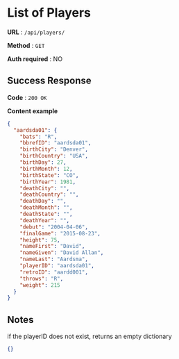 # List of Players

**URL** : `/api/players/`

**Method** : `GET`

**Auth required** : NO

## Success Response

**Code** : `200 OK`

**Content example**

```json
{
  "aardsda01": {
    "bats": "R", 
    "bbrefID": "aardsda01", 
    "birthCity": "Denver", 
    "birthCountry": "USA", 
    "birthDay": 27, 
    "birthMonth": 12, 
    "birthState": "CO", 
    "birthYear": 1981, 
    "deathCity": "", 
    "deathCountry": "", 
    "deathDay": "", 
    "deathMonth": "", 
    "deathState": "", 
    "deathYear": "", 
    "debut": "2004-04-06", 
    "finalGame": "2015-08-23", 
    "height": 75, 
    "nameFirst": "David", 
    "nameGiven": "David Allan", 
    "nameLast": "Aardsma", 
    "playerID": "aardsda01", 
    "retroID": "aardd001", 
    "throws": "R", 
    "weight": 215
  }
}
```

## Notes

if the playerID does not exist, returns an empty dictionary

```json
{}
````
